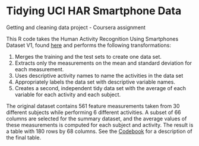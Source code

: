 Tidying UCI HAR Smartphone Data
==================

Getting and cleaning data project - Coursera assignment

This R code takes the Human Activity Recognition Using Smartphones Dataset V1, found [here](https://d396qusza40orc.cloudfront.net/getdata%2Fprojectfiles%2FUCI%20HAR%20Dataset.zip) and performs the following transformations:

1. Merges the training and the test sets to create one data set.
2. Extracts only the measurements on the mean and standard deviation for each measurement. 
3. Uses descriptive activity names to name the activities in the data set
4. Appropriately labels the data set with descriptive variable names. 
5. Creates a second, independent tidy data set with the average of each variable for each activity and each subject. 

The original dataset contains 561 feature measurements taken from 30 different subjects while performing 6 different activities.  A subset of 66 columns are selected for the summary dataset, and the average values of these measurements is computed for each subject and activity.  The result is a table with 180 rows by 68 columns.  See the [Codebook](Codebook.md) for a description of the final table.